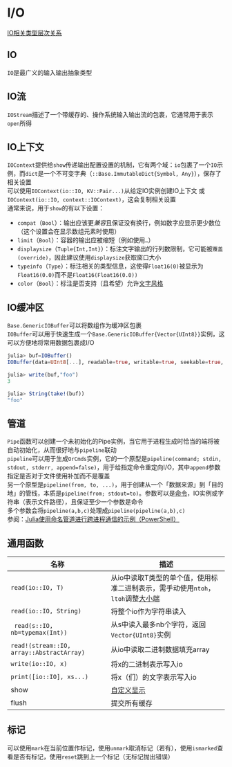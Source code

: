 # I/O
[IO相关类型层次关系](../lists/typetree1.6.txt#L630-L657)

## IO
`IO`是最广义的输入输出抽象类型

## IO流
`IOStream`描述了一个带缓存的、操作系统输入输出流的包裹，它通常用于表示`open`所得

## IO上下文
`IOContext`提供给`show`传递输出配置设置的机制，它有两个域：`io`包裹了一个`IO`示例，而`dict`是一个不可变字典（`::Base.ImmutableDict{Symbol, Any}`），保存了相关设置\
可以使用`IOContext(io::IO, KV::Pair...)`从给定IO实例创建IO上下文 或 `IOContext(io::IO, context::IOContext)`，这会复制相关设置\
通常来说，用于`show`的有以下设置：
* `compat`（`Bool`）：输出应该更*兼容*且保证没有换行，例如数字应显示更少数位（这个设置会在显示数组元素时使用）
* `limit`（`Bool`）：容器的输出应被缩短（例如使用`…`）
* `displaysize`（`Tuple{Int,Int}`）：标注文字输出的行列数限制，它可能被`覆盖(override)`，因此建议使用`displaysize`获取窗口大小
* `typeinfo`（`Type`）：标注相关的类型信息，这使得`Float16(0)`被显示为`Float16(0.0)`而不是`Float16(Float16(0.0))`
* `color`（`Bool`）：标注是否支持（且希望）允许[文字风格](../basic/basicio.md#printstyled)

## IO缓冲区
`Base.GenericIOBuffer`可以将数组作为缓冲区包裹\
`IOBuffer`可以用于快速生成一个`Base.GenericIOBuffer{Vector{UInt8}}`实例，这可以方便地将常用数据包裹成I/O
```jl
julia> buf=IOBuffer()
IOBuffer(data=UInt8[...], readable=true, writable=true, seekable=true, append=false, size=0, maxsize=Inf, ptr=1, mark=-1)

julia> write(buf,"foo")
3

julia> String(take!(buf))
"foo"
```

## 管道
`Pipe`函数可以创建一个未初始化的Pipe实例，当它用于进程生成时恰当的端将被自动初始化，从而很好地与`pipeline`联动\
`pipeline`可以用于生成`OrCmds`实例，它的一个原型是`pipeline(command; stdin, stdout, stderr, append=false)`，用于给指定命令重定向I/O，其中`append`参数指定是否对于文件使用补加而不是覆盖\
另一个原型是`pipeline(from, to, ...)`，用于创建从一个「数据来源」到「目的地」的管线，本质是`pipeline(from; stdout=to)`。参数可以是[命令](cmd.md)，IO实例或字符串（表示文件路径），且保证至少一个参数是命令\
多个参数会将`pipeline(a,b,c)`处理成`pipeline(pipeline(a,b),c)`\
参阅：[Julia使用命名管道进行跨进程通信的示例（PowerShell）](https://discourse.juliacn.com/t/topic/2687)

## 通用函数
| 名称 | 描述 |
| --- | --- |
| `read(io::IO, T)` | 从io中读取T类型的单个值，使用标准二进制表示，需手动使用`ntoh`，`ltoh`调整[大小端](https://zhuanlan.zhihu.com/p/144718837) |
| `read(io::IO, String)` | 将整个io作为字符串读入 |
| ` read(s::IO, nb=typemax(Int))` | 从s中读入最多nb个字符，返回`Vector{UInt8}`实例 |
| `read!(stream::IO, array::AbstractArray)` | 从io中读取二进制数据填充array |
| `write(io::IO, x)` | 将x的二进制表示写入io |
| `print([io::IO], xs...)` | 将x（们）的文字表示写入io |
| show | [自定义显示](typesystem.md#自定义显示) |
| flush | 提交所有缓存 |

## 标记
可以使用`mark`在当前位置作标记，使用`unmark`取消标记（若有），使用`ismarked`查看是否有标记，使用`reset`跳到上一个标记（无标记抛出错误）
